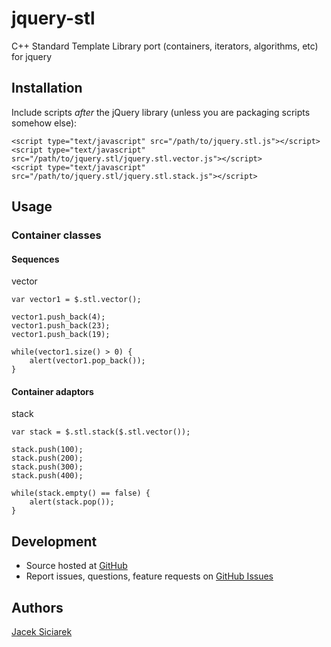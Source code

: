 jquery-stl
==========

C++ Standard Template Library port (containers, iterators, algorithms, etc) for jquery

## Installation

Include scripts *after* the jQuery library (unless you are packaging scripts somehow else):

    <script type="text/javascript" src="/path/to/jquery.stl.js"></script>
    <script type="text/javascript" src="/path/to/jquery.stl/jquery.stl.vector.js"></script>
    <script type="text/javascript" src="/path/to/jquery.stl/jquery.stl.stack.js"></script>

## Usage

### Container classes

#### Sequences

vector

    var vector1 = $.stl.vector();

    vector1.push_back(4);
    vector1.push_back(23);
    vector1.push_back(19);

    while(vector1.size() > 0) {
        alert(vector1.pop_back());
    }

#### Container adaptors 

stack

    var stack = $.stl.stack($.stl.vector());

    stack.push(100);
    stack.push(200);
    stack.push(300);
    stack.push(400);

    while(stack.empty() == false) {
        alert(stack.pop());
    }

## Development

- Source hosted at [GitHub](https://github.com/siciarek/jquery-stl)
- Report issues, questions, feature requests on [GitHub Issues](https://github.com/siciarek/jquery-stl/issues)

## Authors

[Jacek Siciarek](https://github.com/siciarek)